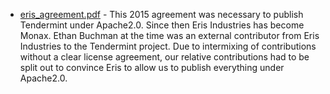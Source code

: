  * [eris_agreement.pdf](eris_agreement.pdf) - This 2015 agreement was
   necessary to publish Tendermint under Apache2.0. Since then Eris Industries
   has become Monax.  Ethan Buchman at the time was an external contributor
   from Eris Industries to the Tendermint project. Due to intermixing of
   contributions without a clear license agreement, our relative contributions
   had to be split out to convince Eris to allow us to publish everything under
   Apache2.0.
